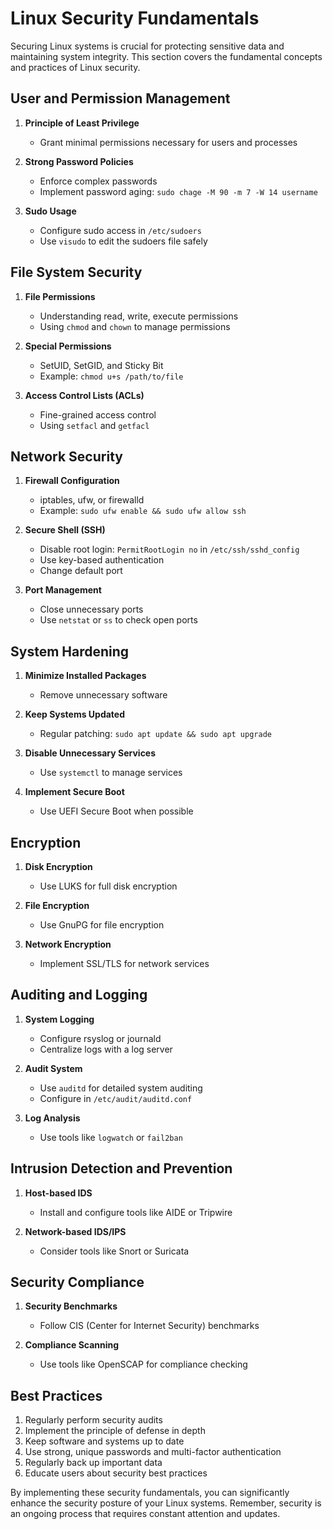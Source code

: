 # Linux Security Fundamentals

Securing Linux systems is crucial for protecting sensitive data and maintaining system integrity. This section covers the fundamental concepts and practices of Linux security.

## User and Permission Management

1. **Principle of Least Privilege**
   - Grant minimal permissions necessary for users and processes

2. **Strong Password Policies**
   - Enforce complex passwords
   - Implement password aging: `sudo chage -M 90 -m 7 -W 14 username`

3. **Sudo Usage**
   - Configure sudo access in `/etc/sudoers`
   - Use `visudo` to edit the sudoers file safely

## File System Security

1. **File Permissions**
   - Understanding read, write, execute permissions
   - Using `chmod` and `chown` to manage permissions

2. **Special Permissions**
   - SetUID, SetGID, and Sticky Bit
   - Example: `chmod u+s /path/to/file`

3. **Access Control Lists (ACLs)**
   - Fine-grained access control
   - Using `setfacl` and `getfacl`

## Network Security

1. **Firewall Configuration**
   - iptables, ufw, or firewalld
   - Example: `sudo ufw enable && sudo ufw allow ssh`

2. **Secure Shell (SSH)**
   - Disable root login: `PermitRootLogin no` in `/etc/ssh/sshd_config`
   - Use key-based authentication
   - Change default port

3. **Port Management**
   - Close unnecessary ports
   - Use `netstat` or `ss` to check open ports

## System Hardening

1. **Minimize Installed Packages**
   - Remove unnecessary software

2. **Keep Systems Updated**
   - Regular patching: `sudo apt update && sudo apt upgrade`

3. **Disable Unnecessary Services**
   - Use `systemctl` to manage services

4. **Implement Secure Boot**
   - Use UEFI Secure Boot when possible

## Encryption

1. **Disk Encryption**
   - Use LUKS for full disk encryption

2. **File Encryption**
   - Use GnuPG for file encryption

3. **Network Encryption**
   - Implement SSL/TLS for network services

## Auditing and Logging

1. **System Logging**
   - Configure rsyslog or journald
   - Centralize logs with a log server

2. **Audit System**
   - Use `auditd` for detailed system auditing
   - Configure in `/etc/audit/auditd.conf`

3. **Log Analysis**
   - Use tools like `logwatch` or `fail2ban`

## Intrusion Detection and Prevention

1. **Host-based IDS**
   - Install and configure tools like AIDE or Tripwire

2. **Network-based IDS/IPS**
   - Consider tools like Snort or Suricata

## Security Compliance

1. **Security Benchmarks**
   - Follow CIS (Center for Internet Security) benchmarks

2. **Compliance Scanning**
   - Use tools like OpenSCAP for compliance checking

## Best Practices

1. Regularly perform security audits
2. Implement the principle of defense in depth
3. Keep software and systems up to date
4. Use strong, unique passwords and multi-factor authentication
5. Regularly back up important data
6. Educate users about security best practices

By implementing these security fundamentals, you can significantly enhance the security posture of your Linux systems. Remember, security is an ongoing process that requires constant attention and updates.
